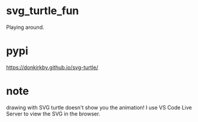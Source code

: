# svg_turtle_fun
Playing around.

# pypi
https://donkirkby.github.io/svg-turtle/

# note
drawing with SVG turtle doesn't show you the animation! I use VS Code Live Server to view the SVG in the browser.

